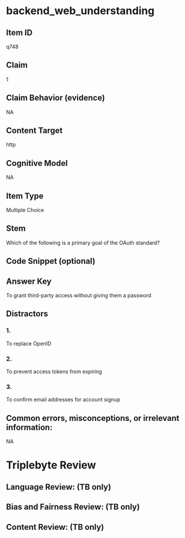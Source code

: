 # backend_web_understanding

## Item ID
q748

## Claim
1

## Claim Behavior (evidence)
NA

## Content Target
http

## Cognitive Model
NA

## Item Type
Multiple Choice

## Stem
Which of the following is a primary goal of the OAuth standard?

## Code Snippet (optional)


## Answer Key
To grant third-party access without giving them a password

## Distractors

### 1.
To replace OpenID

### 2.
To prevent access tokens from expiring

### 3.
To confirm email addresses for account signup

## Common errors, misconceptions, or irrelevant information:
NA

# Triplebyte Review


## Language Review: (TB only)


## Bias and Fairness Review: (TB only)


## Content Review: (TB only)

